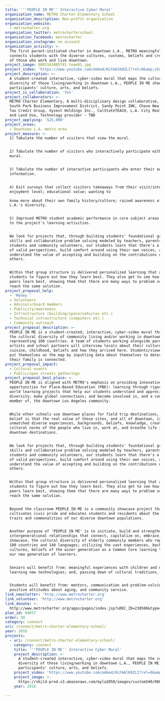 ```yaml
---
title: '''PEOPLE IN ME'' Interactive Cyber Mural'
organization_name: METRO Charter Elementary School
organization_description: Non-profit organization
organization_website:
  - metrocharter.org
organization_twitter: metrocharterschool
organization_facebook: metrocharter
organization_instagram: no account
organization_activity: >-
  The first parent-initiated charter in downtown L.A., METRO meaningfully
  connects students with the diverse cultures, customs, beliefs and creativity
  of those who work and live downtown.
project_image: 0883163005741-team91.jpg
project_video: 'https://www.youtube.com/embed/KLFAAlK8ZLI?rel=0&amp;showinfo=0'
project_description: >-
  A student-created interactive, cyber-video mural that maps the cultural
  diversity of those living/working in downtown L.A., PEOPLE IN ME showcases
  participants' culture, arts, and beliefs.
project_is_collaboration: 'Yes'
project_collaborators: >-
  METRO Charter Elementary, A multi-disciplinary design collaborative, CHA:COL,
  South Park Business Improvement District, Sandy Point INK, Chase New Markets
  Tax Credit Group, Xyvest Holdings Inc., CalStateTEACH, L.A. City Real Estate
  and Land Use, Technology provider - TBD
project_applying: '$25,000'
project_areas:
  - Downtown L.A. metro area
project_measure: >-
  1) Tabulate the number of visitors that view the mural.


  2) Tabulate the number of visitors who interactively participate with the
  mural.


  3) Tabulate the number of interactive participants who enter their own
  information.


  4) Exit surveys that collect visitors takeaways from their visit/interaction:
  enjoyment level; educational value; wanting to

  know more about their own family history/culture; raised awareness of downtown
  L.A.'s diversity.


  5) Improved METRO student academic performance in core subject areas connected
  to the project's learning activities.


  We look for projects that, through building students' foundational group-work
  skills and collaborative problem solving modeled by teachers, parents, other
  students and community volunteers, our students learn that there's a diversity
  of valid perspectives, build comfort around using their own voices, and
  understand the value of accepting and building on the contributions of
  others. 


  Within that group structure is delivered personalized learning that allow our
  students to figure out how they learn best. They also get to see how their
  peers learn best, showing them that there are many ways to problem solve and
  reach the same solution.
project_proposal_help:
  - 'Money '
  - Volunteers
  - Advisors/board members
  - Publicity/awareness
  - Infrastructure (building/space/vehicles etc.)
  - Technical infrastructure (computers etc.)
  - Community outreach
project_proposal_description: >-
  PEOPLE IN ME is a student-created, interactive, cyber-video mural that maps
  the cultural diversity of community living and/or working in downtown L.A.,
  representing 180 countries. A team of students working alongside parents,
  artists and school partners will interview locals about their culture, arts,
  cuisine, childhood, beliefs and how they arrived here. Students/viewers will
  put themselves on the map by inputting data about themselves to determine how
  their family is connected.
project_proposal_impact:
  - Cultural events
  - Public/open streets gatherings
project_proposal_best_place: >-
  PEOPLE IN ME is aligned with METRO's emphasis on providing innovative
  opportunities for Place-Based Education (PBE): learning through rigorous, real
  world learning projects that help our students understand and appreciate
  diversity; make global connections; and become involved in, and a contributing
  member of, the downtown Los Angeles community.


  While other schools use downtown places for field trip destinations, METRO's
  belief is that the real value of those sites, and all of downtown, is the
  unmatched diverse experiences, backgrounds, beliefs, knowledge, creativity and
  cultural norms of the people who live in, work at, and breathe life into our
  downtown destinations.


  We look for projects that, through building students' foundational group-work
  skills and collaborative problem solving modeled by teachers, parents, other
  students and community volunteers, our students learn that there's a diversity
  of valid perspectives, build comfort around using their own voices, and
  understand the value of accepting and building on the contributions of
  others. 


  Within that group structure is delivered personalized learning that allow our
  students to figure out how they learn best. They also get to see how their
  peers learn best, showing them that there are many ways to problem solve and
  reach the same solution.


  Beyond the classroom PEOPLE IN ME is a community showcase project that
  cultivates civic pride and educates students and residents about the positive
  traits and commonalities of our diverse downtown populations.


  Another purpose of 'PEOPLE IN ME' is to initiate, build and strengthen
  intergenerational relationships that connect, capitalize on, embrace, and
  showcase, the cultural diversity of elderly community members who represent
  180 countries and 140 languages; utilizing the vast experiences, backgrounds,
  cultures, beliefs of the wiser generation as a Common Core learning tool for
  our new generation of learners.


  Seniors will benefit from: meaningful experiences with children and educators;
  learning new technologies; and, passing down of cultural traditions.  


  Students will benefit from: mentors, communication and problem-solving skills,
  positive attitudes about aging, and community service.
link_newsletter: 'http://www.metrocharter.org'
link_volunteer: 'http://www.metrocharter.org'
link_donate: >-
  http://www.metrocharter.org/apps/pages/index.jsp?uREC_ID=238506&type=d&pREC_ID=551007
plan_id: 84037
order: 50
category: connect
uri: /connect/metro-charter-elementary-school/
year: 2016
projects:
  - uri: /connect/metro-charter-elementary-school/
    category: connect
    title: '''PEOPLE IN ME'' Interactive Cyber Mural'
    project_description: >-
      A student-created interactive, cyber-video mural that maps the cultural
      diversity of those living/working in downtown L.A., PEOPLE IN ME showcases
      participants' culture, arts, and beliefs.
    project_video: 'https://www.youtube.com/embed/KLFAAlK8ZLI?rel=0&amp;showinfo=0'
    project_image: >-
      https://skild-prod.s3.amazonaws.com/myla2050/images/custom540/0883163005741-team91.jpg
    year: 2016

---
```


